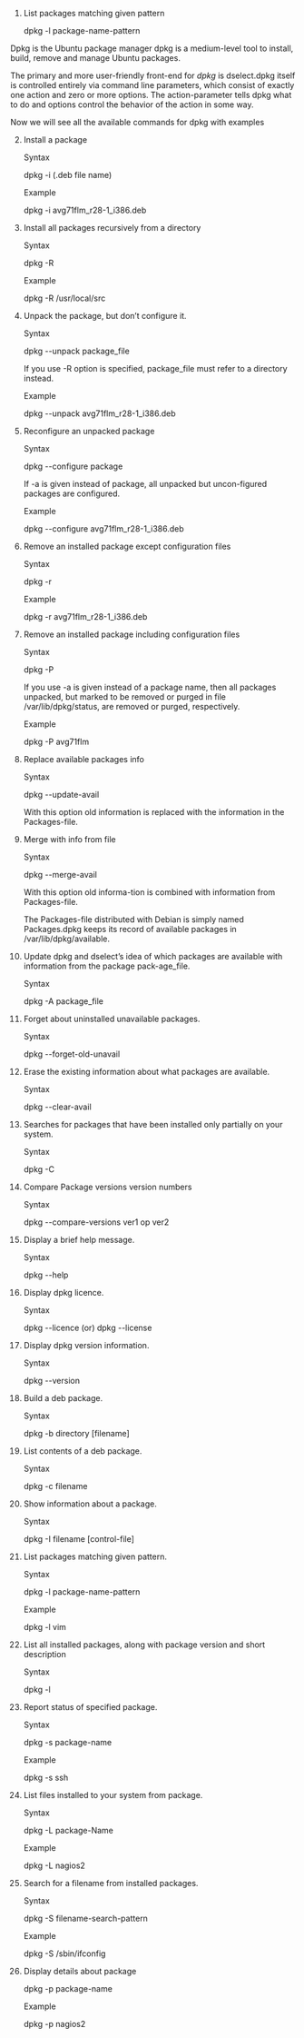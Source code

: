 1. List packages matching given pattern

	dpkg -l package-name-pattern

Dpkg is the Ubuntu package manager dpkg is a medium-level tool to install, build, 
remove and manage Ubuntu packages. 

The primary and more user-friendly front-end for _dpkg_ is dselect.dpkg itself is 
controlled entirely via command line parameters, which consist of exactly one 
action and zero or more options. The action-parameter tells dpkg what to do and 
options control the behavior of the action in some way.

Now we will see all the available commands for dpkg with examples

2. Install a package

    Syntax

    dpkg -i (.deb file name)

    Example

    dpkg -i avg71flm_r28-1_i386.deb

3. Install all packages recursively from a directory

    Syntax

    dpkg -R

    Example

    dpkg -R /usr/local/src

4. Unpack the package, but don’t configure it.

    Syntax

    dpkg --unpack package_file

    If you use -R option is specified, package_file must refer to a directory instead.

    Example

    dpkg --unpack avg71flm_r28-1_i386.deb

5. Reconfigure an unpacked package

    Syntax

    dpkg --configure package

    If -a is given instead of package, all unpacked but uncon-figured packages are configured.

    Example

    dpkg --configure avg71flm_r28-1_i386.deb

6. Remove an installed package except configuration files

    Syntax

    dpkg -r

    Example

    dpkg -r avg71flm_r28-1_i386.deb

7. Remove an installed package including configuration files

    Syntax

    dpkg -P

    If you use -a is given instead of a package name, then all packages unpacked, 
    but marked to be removed or purged in file /var/lib/dpkg/status, are removed 
    or purged, respectively.

    Example

    dpkg -P avg71flm

8. Replace available packages info

    Syntax

    dpkg --update-avail <Packages-file>

    With this option old information is replaced with the information in the Packages-file.

9. Merge with info from file

    Syntax

    dpkg --merge-avail <Packages-file>

    With this option old informa-tion is combined with information from Packages-file.

    The Packages-file distributed with Debian is simply named Packages.dpkg 
    keeps its record of available packages in /var/lib/dpkg/available.

10. Update dpkg and dselect’s idea of which packages are available with information from the package pack-age_file.

    Syntax

    dpkg -A package_file

11. Forget about uninstalled unavailable packages.

    Syntax

    dpkg --forget-old-unavail

12. Erase the existing information about what packages are available.

    Syntax

    dpkg --clear-avail

13. Searches for packages that have been installed only partially on your system.

    Syntax

    dpkg -C

14. Compare Package versions version numbers

    Syntax

    dpkg --compare-versions ver1 op ver2

15. Display a brief help message.

    Syntax

    dpkg --help

16. Display dpkg licence.

    Syntax

    dpkg --licence (or) dpkg --license

17. Display dpkg version information.

    Syntax

    dpkg --version

18. Build a deb package.

    Syntax

    dpkg -b directory [filename]

19. List contents of a deb package.

    Syntax

    dpkg -c filename

20. Show information about a package.

    Syntax

    dpkg -I filename [control-file]

21. List packages matching given pattern.

    Syntax

    dpkg -l package-name-pattern

    Example

    dpkg -l vim

22. List all installed packages, along with package version and short description

    Syntax

    dpkg -l

23. Report status of specified package.

    Syntax

    dpkg -s package-name

    Example

    dpkg -s ssh

24. List files installed to your system from package.

    Syntax

    dpkg -L package-Name

    Example

    dpkg -L nagios2

25. Search for a filename from installed packages.

    Syntax

    dpkg -S filename-search-pattern

    Example

    dpkg -S /sbin/ifconfig

26. Display details about package

    dpkg -p package-name

    Example

    dpkg -p nagios2

